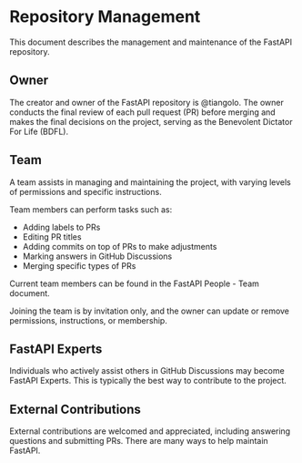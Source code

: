 # Repository Management

This document describes the management and maintenance of the FastAPI repository.

## Owner

The creator and owner of the FastAPI repository is @tiangolo. The owner conducts the final review of each pull request (PR) before merging and makes the final decisions on the project, serving as the Benevolent Dictator For Life (BDFL).

## Team

A team assists in managing and maintaining the project, with varying levels of permissions and specific instructions.

Team members can perform tasks such as:

- Adding labels to PRs
- Editing PR titles
- Adding commits on top of PRs to make adjustments
- Marking answers in GitHub Discussions
- Merging specific types of PRs

Current team members can be found in the FastAPI People - Team document.

Joining the team is by invitation only, and the owner can update or remove permissions, instructions, or membership.

## FastAPI Experts

Individuals who actively assist others in GitHub Discussions may become FastAPI Experts. This is typically the best way to contribute to the project.

## External Contributions

External contributions are welcomed and appreciated, including answering questions and submitting PRs. There are many ways to help maintain FastAPI.